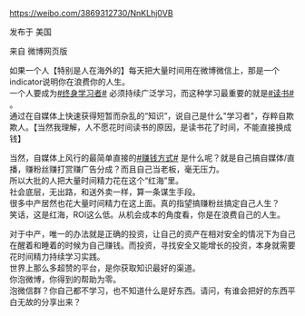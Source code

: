 https://weibo.com/3869312730/NnKLhj0VB



发布于 美国

来自 微博网页版

如果一个人【特别是人在海外的】每天把大量时间用在微博微信上，那是一个indicator说明你在浪费你的人生。  
一个人要成为[#终身学习者#](https://s.weibo.com/weibo?q=%23%E7%BB%88%E8%BA%AB%E5%AD%A6%E4%B9%A0%E8%80%85%23) 必须持续广泛学习，而这种学习最重要的就是[#读书#](https://s.weibo.com/weibo?q=%23%E8%AF%BB%E4%B9%A6%23) 。  
通过在自媒体上快速获得短暂而杂乱的“知识”，说自己是什么"学习者"，存粹自欺欺人。【当然我理解，人不愿花时间读书的原因，是读书花了时间，不能直接换成钱】  
  
当然，自媒体上风行的最简单直接的[#赚钱方式#](https://s.weibo.com/weibo?q=%23%E8%B5%9A%E9%92%B1%E6%96%B9%E5%BC%8F%23) 是什么呢？就是自己搞自媒体/直播，赚粉丝赚打赏赚广告分成？而且自己当老板，毫无压力。  
所以大批的人把大量时间精力花在这个“红海”里。  
社会底层，无出路，和送外卖一样，算一条谋生手段。  
很多中产居然也花大量时间精力在这上面。真的指望搞赚粉丝搞定自己人生？  
笑话，这是红海，ROI这么低。从机会成本的角度看，你是在浪费自己的人生。  
  
对于中产，唯一的办法就是正确的投资，让自己的资产在相对安全的情况下为自己在醒着和睡着的时候为自己赚钱。而投资，寻找安全又能增长的投资，本身就需要花时间精力持续学习实践。  
世界上那么多超赞的平台，是你获取知识最好的渠道。  
你泡微博，你得到的帮助为零。  
泡微信群？你自己都不学习，也不知道什么是好东西。请问，有谁会把好的东西平白无故的分享出来？